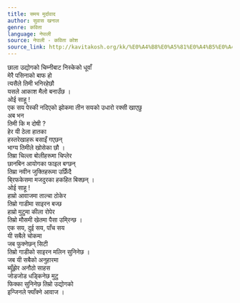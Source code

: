 ```yaml
---
title: समय मुर्दावाद
author: सुवास खनाल
genre: कविता
language: नेपाली
source: नेपाली - कविता कोश
source_link: http://kavitakosh.org/kk/%E0%A4%B8%E0%A5%81%E0%A4%B5%E0%A4%BE%E0%A4%B8_%E0%A4%96%E0%A4%A8%E0%A4%BE%E0%A4%B2
---
```


छाला उद्योगको चिम्नीबाट निस्केको धूवाँ  
मेरै पसिनाको बाफ हो  
त्यसैले तिमी भनिरहेछौ  
यसले आकाश मैलो बनाउँछ ।  
ओई साहू !  
एक सय पेस्की नदिएको झोकमा तीन सयको उधारो रक्सी खाएछु  
अब भन  
तिमी कि म दोषी ?  
हेर यी ठेला हातका  
हस्तरेखाहरू बसाइँ गएछन्  
भाग्य तिमीले खोसेका छौ ।  
तिम्रा चिल्ला बोलीहरूमा चिप्लेर  
छानबिन आयोगका फाइल बग्छन्  
तिम्रा नवीन जुक्तिहरूमा उफ्रिँदै  
बि्रफकेसमा मजदुरका हकहित बिक्छन् ।  
ओई साहू !  
हाम्रो आवाजमा ताल्चा ठोकेर  
तिम्रो गाडीमा साइरन बज्छ  
हाम्रो मुटुमा कीला रोपेर  
तिम्रो मौसमी खेतमा पैसा उमि्रन्छ ।  
एक सय, दुई सय, पाँच सय  
यी सबैले चोकमा  
जब फुक्नेछन् सिटी  
तिम्रो गाडीको साइरन मलिन सुनिनेछ ।  
जब यी सबैको अनुहारमा  
ब्यूँझेर अनौठो साहस  
जोडजोड धड्किनेछ मुटु  
फिक्का सुनिनेछ तिम्रो उद्योगको  
इन्जिनले फ्याँक्ने आवाज ।
